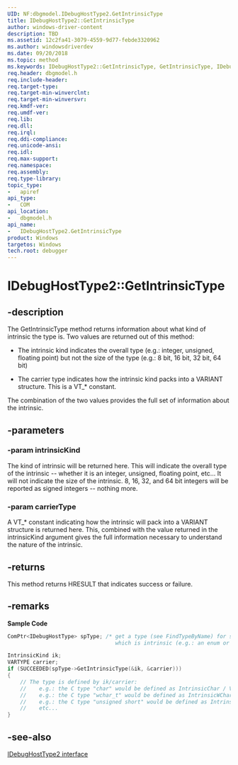 ```yaml
---
UID: NF:dbgmodel.IDebugHostType2.GetIntrinsicType
title: IDebugHostType2::GetIntrinsicType
author: windows-driver-content
description: TBD
ms.assetid: 12c2fa41-3079-4559-9d77-febde3320962
ms.author: windowsdriverdev
ms.date: 09/20/2018 
ms.topic: method
ms.keywords: IDebugHostType2::GetIntrinsicType, GetIntrinsicType, IDebugHostType2.GetIntrinsicType, IDebugHostType2::GetIntrinsicType, IDebugHostType2.GetIntrinsicType
req.header: dbgmodel.h
req.include-header:
req.target-type:
req.target-min-winverclnt:
req.target-min-winversvr:
req.kmdf-ver:
req.umdf-ver:
req.lib:
req.dll:
req.irql: 
req.ddi-compliance:
req.unicode-ansi:
req.idl:
req.max-support:
req.namespace:
req.assembly:
req.type-library: 
topic_type: 
-	apiref
api_type: 
-	COM
api_location: 
-	dbgmodel.h
api_name: 
-	IDebugHostType2.GetIntrinsicType
product: Windows
targetos: Windows
tech.root: debugger
---
```


# IDebugHostType2::GetIntrinsicType


## -description
The GetIntrinsicType method returns information about what kind of intrinsic the type is. Two values are returned out of this method: 

- The intrinsic kind indicates the overall type (e.g.: integer, unsigned, floating point) but not the size of the type (e.g.: 8 bit, 16 bit, 32 bit, 64 bit)

- The carrier type indicates how the intrinsic kind packs into a VARIANT structure. This is a VT_* constant.

The combination of the two values provides the full set of information about the intrinsic. 


## -parameters

### -param intrinsicKind
The kind of intrinsic will be returned here. This will indicate the overall type of the intrinsic -- whether it is an integer, unsigned, floating point, etc... It will not indicate the size of the intrinsic. 8, 16, 32, and 64 bit integers will be reported as signed integers -- nothing more.


### -param carrierType
A VT_* constant indicating how the intrinsic will pack into a VARIANT structure is returned here. This, combined with the value returned in the intrinsicKind argument gives the full information necessary to understand the nature of the intrinsic.


## -returns
This method returns HRESULT that indicates success or failure.

## -remarks

**Sample Code**

```cpp
ComPtr<IDebugHostType> spType; /* get a type (see FindTypeByName) for something 
                                  which is intrinsic (e.g.: an enum or ordinal) */

IntrinsicKind ik;
VARTYPE carrier;
if (SUCCEEDED(spType->GetIntrinsicType(&ik, &carrier)))
{
    // The type is defined by ik/carrier:
    //    e.g.: the C type "char" would be defined as IntrinsicChar / VT_I1.
    //    e.g.: the C type "wchar_t" would be defined as IntrinsicWChar / VT_UI2.
    //    e.g.: the C type "unsigned short" would be defined as IntrinsicUInt / VT_UI2.
    //    etc...
}
```

## -see-also
[IDebugHostType2 interface](nn-dbgmodel-idebughosttype2.md)
